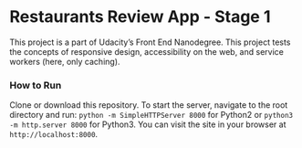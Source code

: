 # Restaurants Review App - Stage 1
This project is a part of Udacity’s Front End Nanodegree.
This project tests the concepts of responsive design, accessibility on the web, and service workers (here, only caching).

### How to Run
Clone or download this repository.
To start the server, navigate to the root directory and run:
`python -m SimpleHTTPServer 8000` for Python2
or
`python3 -m http.server 8000` for Python3.
You can visit the site in your browser at `http://localhost:8000`.
